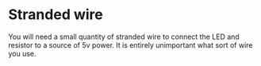 # Stranded wire
You will need a small quantity of stranded wire to connect the LED and resistor to a source of 5v power.  It is entirely unimportant what sort of wire you use.
